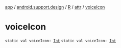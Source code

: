 [app](../../../index.md) / [android.support.design](../../index.md) / [R](../index.md) / [attr](index.md) / [voiceIcon](.)

# voiceIcon

`static val voiceIcon: `[`Int`](https://kotlinlang.org/api/latest/jvm/stdlib/kotlin/-int/index.html)
`static val voiceIcon: `[`Int`](https://kotlinlang.org/api/latest/jvm/stdlib/kotlin/-int/index.html)